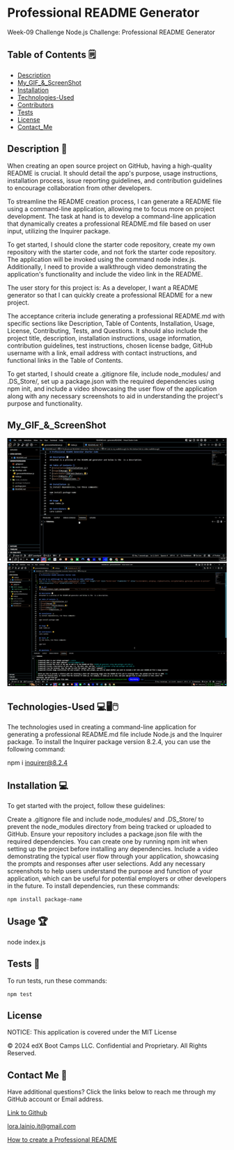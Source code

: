 # Professional README Generator 
Week-09 Challenge Node.js Challenge: Professional README Generator

## Table of Contents 🗒
* [Description](#Description-📝)
* [My_GIF_&_ScreenShot](#My_GIF_&_ScreenShot)
* [Installation](#installation-💻)
* [Technologies-Used](#technologies-used-💻🖥🖱)
* [Contributors](#contributors-😃)
* [Tests](#tests-🧪)
* [License](#license)
* [Contact_Me](#Contact_Me-📧)

## Description 📝

When creating an open source project on GitHub, having a high-quality README is crucial. It should detail the app's purpose, usage instructions, installation process, issue reporting guidelines, and contribution guidelines to encourage collaboration from other developers.

To streamline the README creation process, I can generate a README file using a command-line application, allowing me to focus more on project development. The task at hand is to develop a command-line application that dynamically creates a professional README.md file based on user input, utilizing the Inquirer package.

To get started, I should clone the starter code repository, create my own repository with the starter code, and not fork the starter code repository. The application will be invoked using the command node index.js. Additionally, I need to provide a walkthrough video demonstrating the application's functionality and include the video link in the README.

The user story for this project is: As a developer, I want a README generator so that I can quickly create a professional README for a new project.

The acceptance criteria include generating a professional README.md with specific sections like Description, Table of Contents, Installation, Usage, License, Contributing, Tests, and Questions. It should also include the project title, description, installation instructions, usage information, contribution guidelines, test instructions, chosen license badge, GitHub username with a link, email address with contact instructions, and functional links in the Table of Contents.

To get started, I should create a .gitignore file, include node_modules/ and .DS_Store/, set up a package.json with the required dependencies using npm init, and include a video showcasing the user flow of the application along with any necessary screenshots to aid in understanding the project's purpose and functionality.

## My_GIF_&_ScreenShot
![](./assets/images/Zight%20Recording%202024-5-23%20at%206.42.08%20PM.gif)
![](./assets/images/Zight%202024-5-23%20at%206.48.16%20PM.png)

## Technologies-Used 💻🖥🖱
The technologies used in creating a command-line application for generating a professional README.md file include Node.js and the Inquirer package. To install the Inquirer package version 8.2.4, you can use the following command:

npm i inquirer@8.2.4

## Installation 💻
To get started with the project, follow these guidelines:

Create a .gitignore file and include node_modules/ and .DS_Store/ to prevent the node_modules directory from being tracked or uploaded to GitHub.
Ensure your repository includes a package.json file with the required dependencies. You can create one by running npm init when setting up the project before installing any dependencies.
Include a video demonstrating the typical user flow through your application, showcasing the prompts and responses after user selections.
Add any necessary screenshots to help users understand the purpose and function of your application, which can be useful for potential employers or other developers in the future.
To install dependencies, run these commands:
```
npm install package-name
```

## Usage 🏆
node index.js

## Tests 🧪
To run tests, run these commands:
```
npm test
```
## License

NOTICE: This application is covered under the MIT License

© 2024 edX Boot Camps LLC. Confidential and Proprietary. All Rights Reserved.

## Contact Me 📧
Have additional questions? Click the links below to reach me through my GitHub account or Email address.

[Link to Github](https://github.com/L-Lainio)

<a href="mailto:lora.lainio.it@gmail.com">lora.lainio.it@gmail.com</a>

[How to create a Professional README](https://coding-boot-camp.github.io/full-stack/github/professional-readme-guide)
